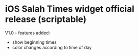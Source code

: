 # iOS Salah Times widget official release (scriptable)
V1.0 - features added:

* show beginning times
* color changes according to time of day

